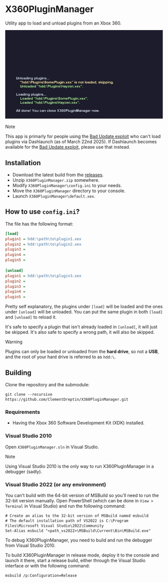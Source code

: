 # X360PluginManager

Utility app to load and unload plugins from an Xbox 360.

<p align="center"><img src="./resources/screenshots/example.jpg" alt="Example output of X360PluginManager" /></p>

> [!NOTE]
> This app is primarly for people using the [Bad Update exploit](https://github.com/grimdoomer/Xbox360BadUpdate) who can't load plugins via Dashlaunch (as of March 22nd 2025). If Dashlaunch becomes available for the [Bad Update exploit](https://github.com/grimdoomer/Xbox360BadUpdate), please use that instead.

## Installation

-   Download the latest build from the [releases](https://github.com/ClementDreptin/X360PluginManager/releases).
-   Unzip `X360PluginManager.zip` somewhere.
-   Modify `X360PluginManager\config.ini` to your needs.
-   Move the `X360PluginManager` directory to your console.
-   Launch `X360PluginManager\default.xex`.

## How to use `config.ini`?

The file has the following format:

```ini
[load]
plugin1 = hdd:\path\to\plugin1.xex
plugin2 = hdd:\path\to\plugin2.xex
plugin3 =
plugin4 =
plugin5 =

[unload]
plugin1 = hdd:\path\to\plugin3.xex
plugin2 =
plugin3 =
plugin4 =
plugin5 =
```

Pretty self explanatory, the plugins under `[load]` will be loaded and the ones under `[unload]` will be unloaded. You can put the same plugin in both `[load]` and `[unload]` to reload it.

It's safe to specify a plugin that isn't already loaded in `[unload]`, it will just be skipped. It's also safe to specify a wrong path, it will also be skipped.

> [!WARNING]
> Plugins can only be loaded or unloaded from the **hard drive**, so not a **USB**, and the root of your hard drive is referred to as `hdd:\`.

## Building

Clone the repository and the submodule:

```
git clone --recursive https://github.com/ClementDreptin/X360PluginManager.git
```

### Requirements

-   Having the Xbox 360 Software Development Kit (XDK) installed.

### Visual Studio 2010

Open `X360PluginManager.sln` in Visual Studio.

> [!NOTE]
> Using Visual Studio 2010 is the only way to run X360PluginManager in a debugger (sadly).

### Visual Studio 2022 (or any environment)

You can't build with the 64-bit version of MSBuild so you'll need to run the 32-bit version manually. Open PowerShell (which can be done in `View > Terminal` in Visual Studio) and run the following command:

```PS1
# Create an alias to the 32-bit version of MSBuild named msbuild
# The default installation path of VS2022 is C:\Program Files\Microsoft Visual Studio\2022\Community
Set-Alias msbuild "<path_vs2022>\MSBuild\Current\Bin\MSBuild.exe"
```

To debug X360PluginManager, you need to build and run the debugger from Visual Studio 2010.

To build X360PluginManager in release mode, deploy it to the console and launch it there, start a release build, either through the Visual Studio interface or with the following command:

```PS1
msbuild /p:Configuration=Release
```
